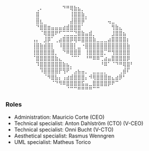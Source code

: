 ## ⠀⠀⠀⠀⠀⠀⠀⠀⠀⠀⠀⠀⠀⠀⠀⠀⠀⠀⠀⠀⠀⠀⠀⠀⠀⠀⠀⠀⠀⠀
⠀⠀⠀⠀⠀⠀⠀⠀⢀⠄⠀⠀⠀⠀⠀⠙⠛⢿⣷⣦⡀⠀⠀⠀⠀⠀⠀⠀⠀⠀⠀⠀⠀⠀
⠀⠀⠀⠀⠀⠀⠀⠀⣿⠀⠀⠀⠀⠀⠀⠀⠀⢸⣿⣿⣷⡀⠀⠀⠀⠀⠀⠀⠀⠀⠀⠀⠀⠀
⠀⠀⠀⠀⠀⠀⠀⠀⣿⣆⠀⠀⠀⠀⠀⠀⠀⣼⣿⣿⡿⠁⠀⠀⠀⠀⠀⢤⣀⠀⠀⠀⠀⠀
⠀⠀⠀⠀⠀⠀⠀⠀⠙⣿⣿⣶⣤⣤⣤⣴⣾⣿⣿⣿⠁⠀⠀⠀⠀⠀⠀⠀⢻⣷⣄⠀⠀⠀
⠀⠀⠀⠀⠀⠀⠀⠀⠀⠈⢿⣿⣿⠟⠋⢉⣉⣉⣙⣿⣷⣤⣾⡀⠀⠀⠀⠀⣸⣿⣿⣦⠀⠀
⠀⠀⠀⠀⠀⠀⠀⢠⡄⠀⣸⡿⠁⢀⣴⣿⣿⡿⢿⠿⣿⣿⣿⣷⣀⣀⣀⣴⣿⣿⣿⣿⡆⠀
⠀⠀⠀⠀⠀⠀⠀⢸⣿⣷⣾⣿⡇⠀⠸⣿⣿⣿⡇⣀⠐⣿⣿⣿⣿⣿⣿⣿⣿⣿⣿⣿⣷⠀
⠀⠀⠀⠀⠀⠀⠀⢸⣿⣿⣿⣿⣿⡀⠀⠙⠿⣿⣿⣿⠀⢸⣿⣿⣿⣿⡉⠛⢻⣿⣿⣿⣿⠀
⠀⠀⠀⠀⠀⠀⠀⠈⣿⣿⣿⣿⣿⣷⣄⠀⠀⠈⠉⠁⠀⠘⠛⠿⠿⢉⣴⣤⣿⣿⣿⣿⡿⠀
⠀⠀⠀⠀⠀⠀⠀⠀⠹⣿⣿⣿⣿⣿⣿⣷⣦⡀⠀⠀⠀⠀⠀⠀⠀⠘⠿⠁⠈⠙⠛⢿⣿⠃⠀
⠀⠀⠀⠀⠀⠀⠀⠀⠀⠹⣿⣿⣿⣿⡟⢻⠟⠁⣠⣦⣤⡀⠀⣀⣀⣀⡀⠀⠀⠀⢀⣾⠏⠀⠀
⠀⠀⠀⠀⠀⠀⠀⠀⠀⠀⠈⠻⣿⣧⡄⢠⣴⣾⣿⣿⣿⡄⠺⢿⣿⣿⣿⣶⣄⣴⡿⠃⠀⠀⠀
⠀⠀⠀⠀⠀⠀⠀⠀⠀⠀⠀⠀⠈⠙⠻⠿⣿⣿⣿⣿⣯⣤⣀⣿⣿⣿⣿⡿⠟⠉⠀⠀⠀⠀⠀
⠀⠀⠀⠀⠀⠀⠀⠀⠀⠀⠀⠀⠀⠀⠀⠀⠈⠉⠉⠛⠛⠛⠛⠉⠉⠀⠀⠀⠀⠀⠀⠀⠀⠀

### Roles
* Administration: Mauricio Corte (CEO)
* Technical specialist: Anton Dahlström (CTO) (V-CEO)
* Technical specialist: Onni Bucht (V-CTO)
* Aesthetical specialist: Rasmus Wenngren
* UML specialist: Matheus Torico